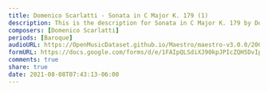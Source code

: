 ```yaml
---
title: Domenico Scarlatti - Sonata in C Major K. 179 (1)
description: This is the description for Sonata in C Major K. 179 by Domenico Scarlatti
composers: [Domenico Scarlatti]
periods: [Baroque]
audioURL: https://OpenMusicDataset.github.io/Maestro/maestro-v3.0.0/2009/MIDI-Unprocessed_14_R1_2009_01-05_ORIG_MID--AUDIO_14_R1_2009_14_R1_2009_03_WAV.midi
formURL: https://docs.google.com/forms/d/e/1FAIpQLSdiXJ90kpJPIcZQH5DvIpSHRSpJsHbxtspZYNCF4QSzIrPRxg/viewform
comments: true
share: true
date: 2021-08-08T07:43:13-06:00
---
```

